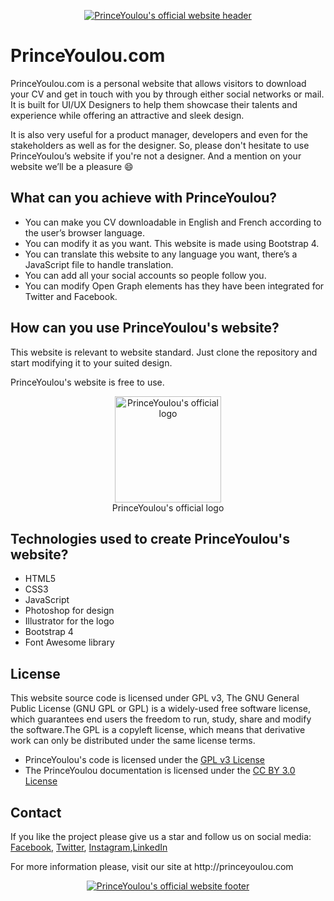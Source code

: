 <p align="center">
  <a href="http://princeyoulou.com/" target="_blank">
    <img src="http://princeyoulou.com/files/princeyoulou-github-cover.png" alt="PrinceYoulou's official website header">
  </a>
</p>

# PrinceYoulou.com

PrinceYoulou.com is a personal website that allows visitors to download your CV and get in touch with you by through either social networks or mail. It is built for UI/UX Designers to help them showcase their talents and experience while offering an attractive and sleek design.

It is also very useful for a product manager, developers and even for the stakeholders as well as for the designer. So, please don't hesitate to use PrinceYoulou’s website if you're not a designer. And a mention on your website we’ll be a pleasure :smile:

## What can you achieve with PrinceYoulou?

- You can make you CV downloadable in English and French according to the user’s browser language.
- You can modify it as you want. This website is made using Bootstrap 4.
- You can translate this website to any language you want, there’s a JavaScript file to handle translation.
- You can add all your social accounts so people follow you.
- You can modify Open Graph elements has they have been integrated for Twitter and Facebook.

## How can you use PrinceYoulou's website?

This website is relevant to website standard. Just clone the repository and start modifying it to your suited design.

PrinceYoulou's website is free to use.

<p align="center">
  <a href="http://princeyoulou.com/" target="_blank">
    <img src="http://princeyoulou.com/files/logo-black.png" width="170" alt="PrinceYoulou's official logo">
  </a>
  <br>
  PrinceYoulou's official logo
</p>

## Technologies used to create PrinceYoulou's website?

- HTML5
- CSS3
- JavaScript
- Photoshop for design
- Illustrator for the logo
- Bootstrap 4
- Font Awesome library

## License

This website source code is licensed under GPL v3, The GNU General Public License (GNU GPL or GPL) is a widely-used free software license, which guarantees end users the freedom to run, study, share and modify the software.The GPL is a copyleft license, which means that derivative work can only be distributed under the same license terms.

- PrinceYoulou's code is licensed under the [GPL v3 License](https://www.gnu.org/licenses/quick-guide-gplv3.en.html)
- The PrinceYoulou documentation is licensed under the [CC BY 3.0 License](http://creativecommons.org/licenses/by/3.0/)

## Contact

If you like the project please give us a star and follow us on social media: [Facebook](https://www.facebook.com/PrinceChampionYoulou/), [Twitter](https://twitter.com/PrinceYoulou), [Instagram](https://www.instagram.com/PrinceYoulou/),[LinkedIn](https://www.linkedin.com/in/princeyoulou/)

<p align="left">For more information please, visit our site at http://princeyoulou.com</p>

<p align="center">
  <a href="http://princeyoulou.com/" target="_blank">
    <img src="http://princeyoulou.com/files/github-footer.png" alt="PrinceYoulou's official website footer">
  </a>
</p>
